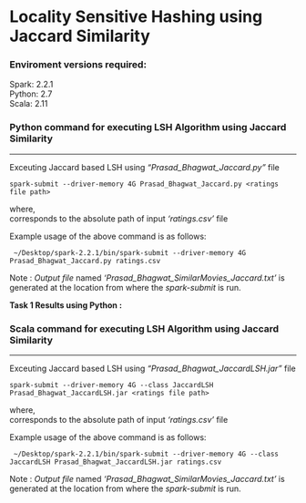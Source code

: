 Locality Sensitive Hashing using Jaccard Similarity
=====================================================

### Enviroment versions required:

Spark: 2.2.1  
Python: 2.7  
Scala: 2.11

### Python command for executing LSH Algorithm using Jaccard Similarity

* * *

Exceuting Jaccard based LSH using _“Prasad\_Bhagwat\_Jaccard.py”_ file

    spark-submit --driver-memory 4G Prasad_Bhagwat_Jaccard.py <ratings file path>
    

where,  
_<ratings file path>_ corresponds to the absolute path of input _‘ratings.csv’_ file

Example usage of the above command is as follows:

     ~/Desktop/spark-2.2.1/bin/spark-submit --driver-memory 4G Prasad_Bhagwat_Jaccard.py ratings.csv
    

Note : _Output file_ named _‘Prasad\_Bhagwat\_SimilarMovies_Jaccard.txt’_ is generated at the location from where the _spark-submit_ is run.

**Task 1 Results using Python :**

### Scala command for executing LSH Algorithm using Jaccard Similarity

* * *

Exceuting Jaccard based LSH using _“Prasad\_Bhagwat\_JaccardLSH.jar”_ file

    spark-submit --driver-memory 4G --class JaccardLSH Prasad_Bhagwat_JaccardLSH.jar <ratings file path>
    

where,  
_<ratings file path>_ corresponds to the absolute path of input _‘ratings.csv’_ file

Example usage of the above command is as follows:

     ~/Desktop/spark-2.2.1/bin/spark-submit --driver-memory 4G --class JaccardLSH Prasad_Bhagwat_JaccardLSH.jar ratings.csv
    

Note : _Output file_ named _‘Prasad\_Bhagwat\_SimilarMovies_Jaccard.txt’_ is generated at the location from where the _spark-submit_ is run.

